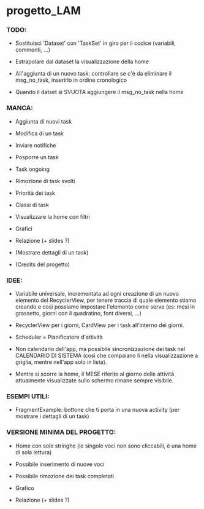 # progetto_LAM



### TODO:

- Sostituisci 'Dataset' con 'TaskSet' in giro per il codice (variabili, commenti, ...)

- Estrapolare dal dataset la visualizzazione della home

- All'aggiunta di un nuovo task: controllare se c'è da eliminare il msg_no_task, inserirlo in ordine cronologico

- Quando il datset si SVUOTA aggiungere il msg_no_task nella home



### MANCA:

- Aggiunta di nuovi task

- Modifica di un task

- Inviare notifiche

- Posporre un task

- Task ongoing

- Rimozione di task svolti

- Priorità dei task

- Classi di task

- Visualizzare la home con filtri

- Grafici

- Relazione (+ slides ?)

- (Mostrare dettagli di un task)

- (Credits del progetto)



### IDEE:

- Variabile universale, incrementata ad ogni creazione di un nuovo elemento del RecyclerView, per tenere traccia di quale elemento stiamo creando e così possiamo impostare l'elemento come serve (es: mesi in grassetto, giorni con il quadratino, font diversi, ...)

- RecyclerView per i giorni, CardView per i task all'interno dei giorni.

- Scheduler = Pianificatore d'attività

- Non calendario dell'app, ma possibile sincronizzazione dei task nel CALENDARIO DI SISTEMA (così che compaiano lì nella visualizzazione a griglia, mentre nell'app solo in lista).

- Mentre si scorre la home, il MESE riferito al giorno delle attività attualmente visualizzate sullo schermo rimane sempre visibile.



### ESEMPI UTILI:

- FragmentExample: bottone che ti porta in una nuova activity (per mostrare i dettagli di un task)



### VERSIONE MINIMA DEL PROGETTO:

- Home con sole stringhe (le singole voci non sono cliccabili, è una home di sola lettura)

- Possibile inserimento di nuove voci

- Possibile rimozione dei task completati

- Grafico

- Relazione (+ slides ?)
